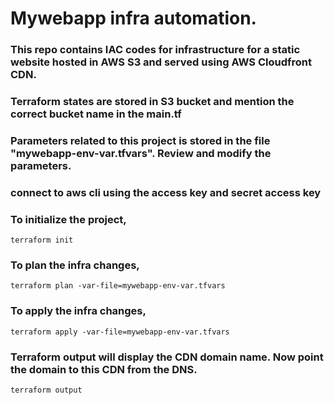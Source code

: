 # Mywebapp infra automation.

### This repo contains IAC codes for infrastructure for a static website hosted in AWS S3 and served using AWS Cloudfront CDN.

### Terraform states are stored in S3 bucket and mention the correct bucket name in the main.tf

### Parameters related to this project is stored in the file "mywebapp-env-var.tfvars". Review and modify the parameters.

### connect to aws cli using the access key and secret access key

### To initialize the project,

```
terraform init
```

### To plan the infra changes,

```
terraform plan -var-file=mywebapp-env-var.tfvars
```

### To apply the infra changes,

```
terraform apply -var-file=mywebapp-env-var.tfvars
```

### Terraform output will display the CDN domain name. Now point the domain to this CDN from the DNS.

```
terraform output
```
